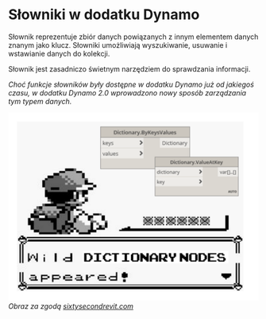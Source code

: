 

# Słowniki w dodatku Dynamo

Słownik reprezentuje zbiór danych powiązanych z innym elementem danych znanym jako klucz. Słowniki umożliwiają wyszukiwanie, usuwanie i wstawianie danych do kolekcji.

Słownik jest zasadniczo świetnym narzędziem do sprawdzania informacji.

*Choć funkcje słowników były dostępne w dodatku Dynamo już od jakiegoś czasu, w dodatku Dynamo 2.0 wprowadzono nowy sposób zarządzania tym typem danych.*

![OBRAZ](images/9/dictionaryNodesAppeared.png) *Obraz za zgodą [sixtysecondrevit.com](http://sixtysecondrevit.com/2018-01-22-new-dictionary-nodes-in-dynamobim-daily-build/)*

